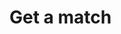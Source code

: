 #  Get a match

<api-endpoint openapi-path="../../../api-specs/swagger-otr-api.json" method="GET" endpoint="/api/v1/matches/{id}"/>